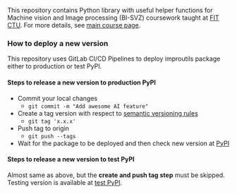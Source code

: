This repository contains Python library with useful helper functions for Machine vision and Image processing (BI-SVZ) coursework taught at [FIT CTU](https://fit.cvut.cz/en). For more details, see [main course page](https://github.com/ImprolabFIT/BI-SVZ-coursework).

### How to deploy a new version
This repository uses GitLab CI/CD Pipelines to deploy improutils package either to production or test PyPI.

#### Steps to release a new version to production PyPI
 - Commit your local changes
	 - ```git commit -m "Add awesome AI feature" ```
 - Create a tag version with respect to [semantic versioning rules](https://semver.org/)
	 - ```git tag 'x.x.x'```
 - Push tag to origin
	 - ```git push --tags```
 - Wait for the package to be deployed and then check new version at [PyPI](https://pypi.org/project/improutils/)

#### Steps to release a new version to test PyPI
Almost same as above, but the **create and push tag step** must be skipped. Testing version is available at [test PyPI](https://test.pypi.org/project/improutils/).
